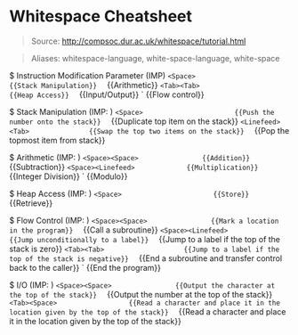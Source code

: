 # Whitespace Cheatsheet

> Source: http://compsoc.dur.ac.uk/whitespace/tutorial.html

> Aliases: whitespace-language, white-space-language, white-space

$ Instruction Modification Parameter (IMP)
    `<Space>                       {{Stack Manipulation}} 
    `<Tab><Space>                  {{Arithmetic}} 
    `<Tab><Tab>                    {{Heap Access}} 
    `<Tab><Linefeed>               {{Input/Output}} 
    `<Linefeed>                    {{Flow control}} 

$ Stack Manipulation (IMP: <Space>)
    `<Space>                       {{Push the number onto the stack}} 
    `<Linefeed><Space>             {{Duplicate top item on the stack}} 
    `<Linefeed><Tab>               {{Swap the top two items on the stack}} 
    `<Linefeed><Linefeed>          {{Pop the topmost item from stack}} 

$ Arithmetic (IMP: <Tab><Space>)
    `<Space><Space>                {{Addition}} 
    `<Space><Tab>                  {{Subtraction}} 
    `<Space><Linefeed>             {{Multiplication}} 
    `<Tab><Space>                  {{Integer Division}} 
    `<Tab><Tab>                    {{Modulo}} 

$ Heap Access (IMP: <Tab><Tab>)
    `<Space>                       {{Store}} 
    `<Tab>                         {{Retrieve}} 

$ Flow Control (IMP: <Linefeed>)
    `<Space><Space>                {{Mark a location in the program}} 
    `<Space><Tab>                  {{Call a subroutine}} 
    `<Space><Linefeed>             {{Jump unconditionally to a label}} 
    `<Tab><Space>                  {{Jump to a label if the top of the stack is zero}} 
    `<Tab><Tab>                    {{Jump to a label if the top of the stack is negative}} 
    `<Tab><Linefeed>               {{End a subroutine and transfer control back to the caller}} 
    `<Linefeed><Linefeed>          {{End the program}} 

$ I/O (IMP: <Tab><Linefeed>)
    `<Space><Space>                {{Output the character at the top of the stack}} 
    `<Space><Tab>                  {{Output the number at the top of the stack}} 
    `<Tab><Space>                  {{Read a character and place it in the location given by the top of the stack}} 
    `<Tab><Tab>                    {{Read a character and place it in the location given by the top of the stack}} 

